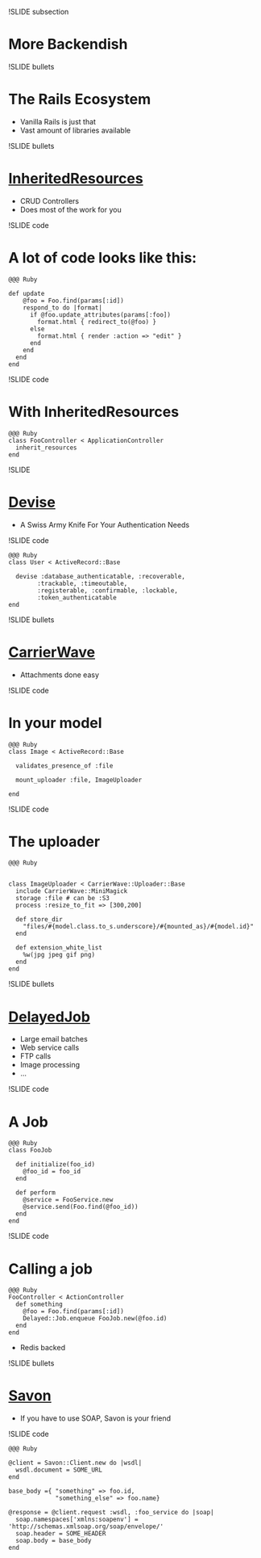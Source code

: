 !SLIDE subsection

# More Backendish

!SLIDE bullets

# The Rails Ecosystem

* Vanilla Rails is just that
* Vast amount of libraries available

!SLIDE bullets

# [InheritedResources](https://github.com/josevalim/inherited_resources)

* CRUD Controllers
* Does most of the work for you

!SLIDE code

# A lot of code looks like this:

    @@@ Ruby

    def update
        @foo = Foo.find(params[:id])
        respond_to do |format|
          if @foo.update_attributes(params[:foo])
            format.html { redirect_to(@foo) }
          else
            format.html { render :action => "edit" }
          end
        end
      end
    end

!SLIDE code

# With InheritedResources

    @@@ Ruby
    class FooController < ApplicationController
      inherit_resources
    end

!SLIDE 

# [Devise](https://github.com/plataformatec/devise)

* A Swiss Army Knife For Your Authentication Needs

!SLIDE code

    @@@ Ruby
    class User < ActiveRecord::Base

      devise :database_authenticatable, :recoverable,
            :trackable, :timeoutable,
            :registerable, :confirmable, :lockable,
            :token_authenticatable
    end

!SLIDE bullets

# [CarrierWave](https://github.com/jnicklas/carrierwave)

* Attachments done easy

!SLIDE code

# In your model

    @@@ Ruby
    class Image < ActiveRecord::Base
      
      validates_presence_of :file
      
      mount_uploader :file, ImageUploader

    end

!SLIDE code

# The uploader

    @@@ Ruby


    class ImageUploader < CarrierWave::Uploader::Base
      include CarrierWave::MiniMagick
      storage :file # can be :S3
      process :resize_to_fit => [300,200]

      def store_dir
        "files/#{model.class.to_s.underscore}/#{mounted_as}/#{model.id}"
      end
      
      def extension_white_list
        %w(jpg jpeg gif png)
      end
    end

!SLIDE bullets

# [DelayedJob](https://github.com/collectiveidea/delayed_job) 

* Large email batches
* Web service calls
* FTP calls
* Image processing
* ...

!SLIDE code

# A Job

    @@@ Ruby
    class FooJob 

      def initialize(foo_id)
        @foo_id = foo_id
      end

      def perform
        @service = FooService.new
        @service.send(Foo.find(@foo_id))
      end
    end

!SLIDE code

# Calling a job

    @@@ Ruby
    FooController < ActionController
      def something
        @foo = Foo.find(params[:id])
        Delayed::Job.enqueue FooJob.new(@foo.id) 
      end
    end

* Redis backed

!SLIDE bullets

# [Savon](https://github.com/rubiii/savon)

* If you have to use SOAP, Savon is your friend

!SLIDE code

    @@@ Ruby

    @client = Savon::Client.new do |wsdl|
      wsdl.document = SOME_URL
    end

    base_body ={ "something" => foo.id,
                 "something_else" => foo.name}
      
    @response = @client.request :wsdl, :foo_service do |soap|
      soap.namespaces['xmlns:soapenv'] = 'http://schemas.xmlsoap.org/soap/envelope/'
      soap.header = SOME_HEADER
      soap.body = base_body 
    end


